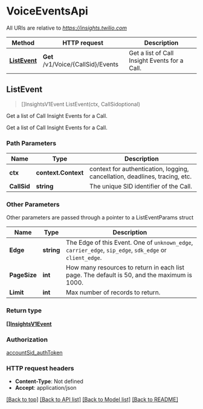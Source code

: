 # VoiceEventsApi

All URIs are relative to *https://insights.twilio.com*

Method | HTTP request | Description
------------- | ------------- | -------------
[**ListEvent**](VoiceEventsApi.md#ListEvent) | **Get** /v1/Voice/{CallSid}/Events | Get a list of Call Insight Events for a Call.



## ListEvent

> []InsightsV1Event ListEvent(ctx, CallSidoptional)

Get a list of Call Insight Events for a Call.

Get a list of Call Insight Events for a Call.

### Path Parameters


Name | Type | Description
------------- | ------------- | -------------
**ctx** | **context.Context** | context for authentication, logging, cancellation, deadlines, tracing, etc.
**CallSid** | **string** | The unique SID identifier of the Call.

### Other Parameters

Other parameters are passed through a pointer to a ListEventParams struct


Name | Type | Description
------------- | ------------- | -------------
**Edge** | **string** | The Edge of this Event. One of `unknown_edge`, `carrier_edge`, `sip_edge`, `sdk_edge` or `client_edge`.
**PageSize** | **int** | How many resources to return in each list page. The default is 50, and the maximum is 1000.
**Limit** | **int** | Max number of records to return.

### Return type

[**[]InsightsV1Event**](InsightsV1Event.md)

### Authorization

[accountSid_authToken](../README.md#accountSid_authToken)

### HTTP request headers

- **Content-Type**: Not defined
- **Accept**: application/json

[[Back to top]](#) [[Back to API list]](../README.md#documentation-for-api-endpoints)
[[Back to Model list]](../README.md#documentation-for-models)
[[Back to README]](../README.md)

